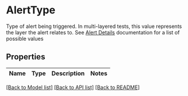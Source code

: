 # AlertType

Type of alert being triggered. In multi-layered tests, this value represents the layer the alert relates to. See [Alert Details](https://developer.thousandeyes.com/v7/alerts/#/alert-details) documentation for a list of possible values

## Properties
Name | Type | Description | Notes
------------ | ------------- | ------------- | -------------

[[Back to Model list]](../README.md#documentation-for-models) [[Back to API list]](../README.md#documentation-for-api-endpoints) [[Back to README]](../README.md)


